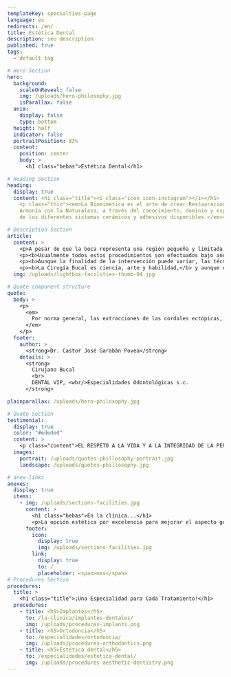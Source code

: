 ```yaml
---
templateKey: specialties-page
language: es
redirects: /en/
title: Estética Dental
description: seo description
published: true
tags:
  - default tag

# Hero Section
hero:
  background:
    scaleOnReveal: false
    img: /uploads/hero-philosophy.jpg
    isParallax: false
  anim:
    display: false
    type: bottom
  height: half
  indicator: false
  portraitPosition: 83%
  content:
    position: center
    body: >
      <h1 class="bebas">Estética Dental</h1>

# Heading Section
heading:
  display: true
  content: <h1 class="title"><i class="icon icon-instagram"></i></h1>
    <p class="thin"><em>La Biomimética es el arte de crear Restauraciones Dentales que estén en
    Armonía con la Naturaleza, a través del conocimiento, dominio y experta manipulación
    de los diferentes sistemas cerámicos y adhesivos disponibles.</em></p>

# Description Section
article:
  content: >
    <p>A pesar de que la boca representa una región pequeña y limitada del cuerpo humano, se pueden presentar en ella <b>gran cantidad de entidades patológicas congénitas y/o adquiridas que requieren tratamiento quirúrgico electivo.</b> Entre las más comunes de las que ambulatoriamente se tratan en nuestra clínica podemos mencionar la extracción de los terceros molares incluidos <i>(cordales)</i>, extracciones dentarias simples, complejas y múltiples; colocación de IMPLANTES DENTALES, frenilectomías, apicectomías y cirugías periapicales, extirpación y biopsia de lesiones orales menores y quistes dentígeros; entre otras.</p>
    <p><b>Usualmente todos estos procedimientos son efectuados bajo anestesia local;</b> sin embargo, eventualmente se realizan en conjunto con un Médico Anestesiólogo bajo SEDACIÓN CONSCIENTE, sobre todo en pacientes excesivamente nerviosos o con algún compromiso de tipo físico o emocional. <b>Su objetivo es lograr que las personas entren en un estado de tranquilidad y relajación profunda mientras dure el acto clínico.</b></p>
    <p><b>Aunque la finalidad de la intervención puede variar, las técnicas empleadas son siempre muy similares;</b> e implican, previa anestesia, la incisión de la encía, su desprendimiento en mayor o menor grado, la extirpación de los tejidos patológicos o excedentes, la colocación de implantes o injertos biocompatibles y, por último; el cierre y sutura de la herida. Será siempre imprescindible, para el éxito final del procedimiento, que el operador conozca en detalle la función específica y aplicación clínica del numeroso instrumental quirúrgico de DIÉRESIS, EXCÉRESIS Y SINÉRESIS.</p>
    <p><b>La Cirugía Bucal es ciencia, arte y habilidad,</b> y aunque está regida por los mismos principios de la cirugía general; tiene sus propias peculiaridades que emanan de la zona anatómica a tratar. No en vano, <b>es la Especialidad más antigua de la Odontología.</b></p>
  img: /uploads/lightbox-facilities-thumb-04.jpg

# Quote component structure
quote:
  body: >
    <p>
      <em>
        Por norma general, las extracciones de las cordales ectópicas, incluidas o semierupcionadas son más fáciles de realizar en pacientes menores de 25 años; antes de que sus raíces se hayan desarrollado por completo.
      </em>
    </p>
  footer:
    author: >
      <strong>Dr. Castor José Garabán Povea</strong>
    details: >
      <strong>
        Cirujano Bucal
        <br>
        DENTAL VIP, <wbr/>Especialidades Odontológicas s.c.
      </strong>

plainparallax: /uploads/hero-philosophy.jpg

# Quote Section
testimonial:
  display: true
  color: "#ededed"
  content: >
    <p class="content">EL RESPETO A LA VIDA Y A LA INTEGRIDAD DE LA PERSONA HUMANA, EL FOMENTO Y LA PRESERVACIÓN DE LA SALUD, COMO COMPONENTE DEL DESARROLLO Y BIENESTAR SOCIAL, Y SU PROYECCIÓN EFECTIVA A LA COMUNIDAD; CONSTITUYEN EN TODAS LAS CIRCUNSTANCIAS EL DEBER PRIMORDIAL DEL ODONTÓLOGO".</p>
  images:
    portrait: /uploads/quotes-phillosophy-portrait.jpg
    landscape: /uploads/quotes-phillosophy.jpg

# anex-links
anexes:
  display: true
  items:
    - img: /uploads/sections-facilities.jpg
      content: >
        <h1 class="bebas">En la clínica...</h1>
        <p>La opción estética por excelencia para mejorar el aspecto general de la dentadura o corregir defectos existentes con restauraciones conservadoras que recrean el aspecto natural de los dientes y proporcionan una resistencia comparable al esmalte dental.</p>
      footer:
        icon:
          display: true
          img: /uploads/sections-facilities.jpg
        link:
          display: true
          to: /
          placeholder: <span>mas</span>
# Procedures Section
procedures:
  title: >
    <h1 class="title">¡Una Especialidad para Cada Tratamiento!</h1>
  procedures:
    - title: <h5>Implantes</h5>
      to: /la-clinica/implantes-dentales/
      img: /uploads/procedures-implants.png
    - title: <h5>Ortodoncia</h5>
      to: /especialidades/ortodoncia/
      img: /uploads/procedures-orthodontics.png
    - title: <h5>Estética dental</h5>
      to: /especialidades/estetica-dental/
      img: /uploads/procedures-aesthetic-dentistry.png
---
```

